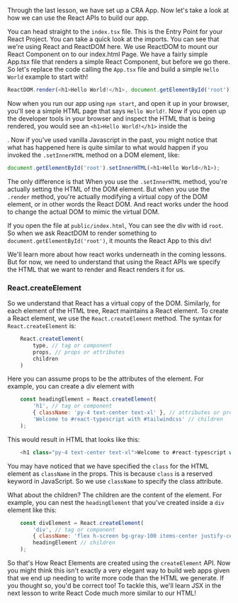 Through the last lesson, we have set up a CRA App. Now let's take a look at how we can use the React APIs to build our app.

You can head straight to the `index.tsx` file. This is the Entry Point for your React Project. You can take a quick look at the imports. You can see that we're using React and ReactDOM here. We use ReactDOM to mount our React Component on to our index.html Page. We have a fairly simple App.tsx file that renders a simple React Component, but before we go there. So let's replace the code calling the `App.tsx` file and build a simple `Hello World` example to start with!

```js
ReactDOM.render(<h1>Hello World!</h1>, document.getElementById('root'));
```  

Now when you run our app using `npm start`, and open it up in your browser, you'll see a simple HTML page that says `Hello World!`. Now if you open up the developer tools in your browser and inspect the HTML that is being rendered, you would see an  `<h1>Hello World!</h1>` inside the <div id="root">. Now if you've used vanilla Javascript in the past, you might notice that what has happened here is quite similar to what would happen if you invoked the `.setInnerHTML` method on a DOM element, like:

```js
document.getElementById('root').setInnerHTML(<h1>Hello World</h1>);
```

The only difference is that When you use the `.setInnerHTML` method, you're actually setting the HTML of the DOM element. But when you use the `.render` method, you're actually modifying a virtual copy of the DOM element, or in other words the React DOM. And react works under the hood to change the actual DOM to mimic the virtual DOM. 

If you open the file at `public/index.html`, You can see the div with id `root`. So when we ask ReactDOM to render something to `document.getElementById('root')`, it mounts the React App to this div!

We'll learn more about how react works underneath in the coming lessons. But for now, we need to understand that using the React APIs we specify the HTML that we want to render and React renders it for us.

### React.createElement

So we understand that React has a virtual copy of the DOM. Similarly, for each element of the HTML tree, React maintains a React element. To create a React element, we use the `React.createElement` method. The syntax for `React.createElement` is:

```js
    React.createElement(
        type, // tag or component
        props, // props or attributes
        children
    )
```

Here you can assume props to be the attributes of the element. For example, you can create a div element with 

```js
    const headingElement = React.createElement(
        'h1', // tag or component
        { className: 'py-4 text-center text-xl' }, // attributes or props
        'Welcome to #react-typescript with #tailwindcss' // children
    );
```

This would result in HTML that looks like this:

```js
    <h1 class="py-4 text-center text-xl">Welcome to #react-typescript with #tailwindcss</h1>
```

You may have noticed that we have specified the `class` for the HTML element as `className` in the props. This is because `class` is a reserved keyword in JavaScript. So we use `className` to specify the class attribute.

What about the children? The children are the content of the element. For example, you can nest the `headingElement` that you've created inside a `div` element like this:

```js
    const divElement = React.createElement(
        'div', // tag or component
        { className: 'flex h-screen bg-gray-100 items-center justify-center' }, // attributes or props
        headingElement // children
    );
```

So that's How React Elements are created using the `createElement` API. Now you might think this isn't exactly a very elegant way to build web apps given that we end up needing to write more code than the HTML we generate. If you thought so, you'd be correct too! To tackle this, we'll learn JSX in the next lesson to write React Code much more similar to our HTML!
